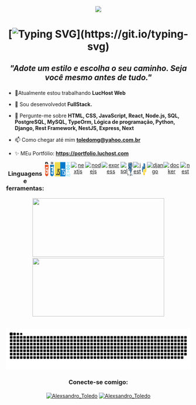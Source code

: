 <!-- <h3 align="center">
  <img src="https://media.giphy.com/media/hvRJCLFzcasrR4ia7z/giphy.gif" width="28">
</h3>
<h1 align="center" style="font-weight: bold;">

[![Typing SVG](https://readme-typing-svg.demolab.com?font=Fira+Code&pause=1000&color=7CB0FF&width=435&lines=ol%C3%A1%2C+sou+Alexsandro%2C+seja+Bem+Vindo!)](https://git.io/typing-svg)

</h1>

<h2 align="center" style="font-style: italic;">

_"Adote um estilo e escolha o seu caminho. Seja você mesmo antes de tudo."_

</h2> -->
<h3 align="center">
  <img src="https://media.giphy.com/media/hvRJCLFzcasrR4ia7z/giphy.gif" width="28">
</h3>
<h1 align="center" style="font-weight: bold;">

[![Typing SVG](https://readme-typing-svg.demolab.com?font=Fira+Code&pause=1000&color=7CB0FF&width=435&lines=ol%C3%A1%2C+sou+Alexsandro%2C+seja+Bem+Vindo!)](https://git.io/typing-svg)

</h1>

<h2 align="center" style="font-style: italic;">

_"Adote um estilo e escolha o seu caminho. Seja você mesmo antes de tudo."_

</h2>

- 🔭Atualmente estou trabalhando **LucHost Web**

- 🚀 Sou desenvolvedot **FullStack.**

- 💬 Pergunte-me sobre **HTML, CSS, JavaScript, React, Node.js, SQL, PostgreSQL, MySQL, TypeOrm, Lógica de programação, Python, Django, Rest Framework, NestJS, Express, Next**

- 📫 Como chegar até mim **toledomg@yahoo.com.br**

- ✨ MEu Portfólio: **https://portfolio.luchost.com**

<div  align="center" style="display:flex" > 
<h3 align="center">Linguagens e ferramentas:</h3>
<a href="https://www.w3.org/html/" target="_blank" rel="noreferrer">
    <img
      src="https://raw.githubusercontent.com/devicons/devicon/master/icons/html5/html5-original-wordmark.svg"
      alt="html5"
      width="40"
      height="40"
    />
  </a>
  
 <a href="https://www.w3schools.com/css/" target="_blank" rel="noreferrer">
    <img
      src="https://raw.githubusercontent.com/devicons/devicon/master/icons/css3/css3-original-wordmark.svg"
      alt="css3"
      width="40"
      height="40"
    />
  </a>
  
 <a href="https://developer.mozilla.org/en-US/docs/Web/JavaScript" target="_blank" rel="noreferrer" >
    <img
      src="https://raw.githubusercontent.com/devicons/devicon/master/icons/javascript/javascript-original.svg"
      alt="javascript"
      width="40"
      height="40"
    />
  </a>
  
<a href="https://www.typescriptlang.org/" target="_blank" rel="noreferrer">
    <img
      src="https://raw.githubusercontent.com/devicons/devicon/master/icons/typescript/typescript-original.svg"
      alt="typescript"
      width="40"
      height="40"
    />
  </a>
 
  <a href="https://reactjs.org/" target="_blank" rel="noreferrer">
    <img
      src="https://raw.githubusercontent.com/devicons/devicon/master/icons/react/react-original-wordmark.svg"
      alt="react"
      width="40"
      height="40"
    />
  </a>
  
 <span>
    <a href="https://nextjs.org/" target="_blank" rel="noreferrer">
        <img
          src="https://cdn.jsdelivr.net/gh/devicons/devicon/icons/nextjs/nextjs-original.svg"
          alt="nextjs"
          width="40"
          height="40"
        />
      </a>
</span>
  
 <a href="https://nodejs.org" target="_blank" rel="noreferrer">
    <img
      src="https://th.bing.com/th/id/R.d42672d4d185739d26257ed5c653c740?rik=rEXYValDvbZk4Q&pid=ImgRaw&r=0"
      alt="nodejs"
      width="40"
      height="40"
    />
  </a>
  
  <a href="https://expressjs.com" target="_blank" rel="noreferrer">
    <img
      src="https://w7.pngwing.com/pngs/925/447/png-transparent-express-js-node-js-javascript-mongodb-node-js-text-trademark-logo.png"
      alt="express"
      width="40"
      height="40"
    />
  </a>
  
  <span>
  <a href="https://www.postgresql.org" target="_blank" rel="noreferrer">
    <img src="https://mlsf03rmjfdn.i.optimole.com/fVWTwdQ.Z_5R~130ed/w:300/h:300/q:90/https://www.wbscodingschool.com/files/SQL-logo.png" alt="sql" width="40"     height="40" />
  </a>
  </span>
  
  <span>
    <a href="https://www.postgresql.org" target="_blank" rel="noreferrer">
    <img
      src="https://raw.githubusercontent.com/devicons/devicon/master/icons/postgresql/postgresql-original-wordmark.svg"
      alt="postgresql"
      width="40"
      height="40"
    />
  </a>
  </span>
  
   <span>
    <a href="https://jestjs.io" target="_blank" rel="noreferrer">
    <img src="https://www.vectorlogo.zone/logos/jestjsio/jestjsio-icon.svg" alt="jest"  width="40" height="40" />
  </a>
  </span>
  
  <span>
    <a href="https://www.python.org" target="_blank" rel="noreferrer">
    <img
      src="https://raw.githubusercontent.com/devicons/devicon/master/icons/python/python-original.svg"
      alt="python"
      width="40"
      height="40"
    />
  </a>
   </span>
   

   <span>
     <a href="https://www.djangoproject.com/" target="_blank" rel="noreferrer">
    <img
      src="https://cdn.worldvectorlogo.com/logos/django.svg"
      alt="django"
      width="40"
      height="40"
    />
  </a>
   </span>

   <span>
     <a href="https://www.docker.com/" target="_blank" rel="noreferrer">
    <img
      src="https://cdn.worldvectorlogo.com/logos/docker.svg"
      alt="docker"
      width="40"
      height="40"
    />
  </a>
   </span>

  <span>
     <a href="https://nestjs.com/" target="_blank" rel="noreferrer">
    <img
      src="https://d33wubrfki0l68.cloudfront.net/e937e774cbbe23635999615ad5d7732decad182a/26072/logo-small.ede75a6b.svg"
      alt="nest"
      width="40"
      height="40"
    />
  </a>
   </span>
   
</div>
<div  align="center"> 
  
  <img  height="160px" width="360px" src="https://github-readme-stats-sigma-five.vercel.app/api?username=toledomg&show_icons=true&theme=dracula&include_all_commits=true&count_private=true"/>
  <img  height="160px" width="360px" src="https://github-readme-stats-sigma-five.vercel.app/api/top-langs/?username=toledomg&layout=compact&langs_count=16&theme=dracula"/>
</div>
<br>

![Snake animation](https://github.com/toledomg/toledomg/blob/output/github-contribution-grid-snake-dark.svg)

<div  align="center"> 
<h3 align="center">Conecte-se comigo:</h3>
<p align="center">
<a href="https://linkedin.com/in/toledomg" target="blank"><img align="center" src="https://raw.githubusercontent.com/rahuldkjain/github-profile-readme-generator/master/src/images/icons/Social/linked-in-alt.svg" alt="Alexsandro_Toledo" height="30" width="40" /></a>
<a href="https://instagram.com/oalextoledo" target="blank"><img align="center" src="https://raw.githubusercontent.com/rahuldkjain/github-profile-readme-generator/master/src/images/icons/Social/instagram.svg" alt="Alexsandro_Toledo" height="30" width="40" /></a>
</p>
</div>
